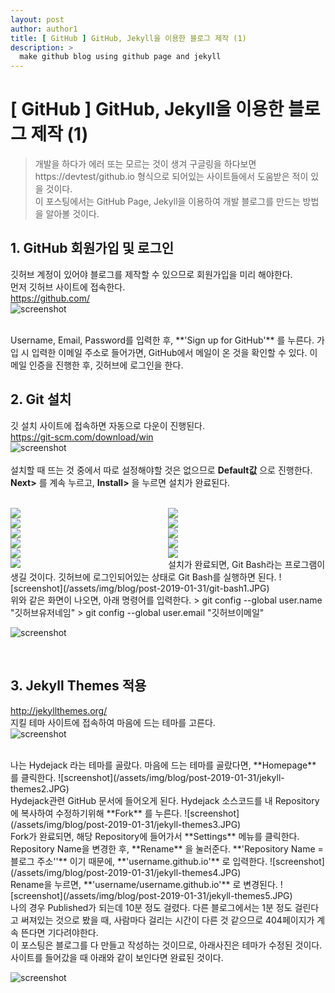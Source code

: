 ```yaml
---
layout: post
author: author1
title: [ GitHub ] GitHub, Jekyll을 이용한 블로그 제작 (1)
description: >
  make github blog using github page and jekyll
---
```

# [ GitHub ] GitHub, Jekyll을 이용한 블로그 제작 (1)
> 개발을 하다가 에러 또는 모르는 것이 생겨 구글링을 하다보면  
> https://devtest/github.io 형식으로 되어있는 사이트들에서 도움받은 적이 있을 것이다.  
> 이 포스팅에서는 GitHub Page, Jekyll을 이용하여 개발 블로그를 만드는 방법을 알아볼 것이다.

## 1. GitHub 회원가입 및 로그인
깃허브 계정이 있어야 블로그를 제작할 수 있으므로 회원가입을 미리 해야한다.  
먼저 깃허브 사이트에 접속한다.  
<https://github.com/>  
![screenshot](/assets/img/blog/post-2019-01-31/github-signup-view.JPG)  

<br>
Username, Email, Password를 입력한 후, **'Sign up for GitHub'** 를 누른다.  
가입 시 입력한 이메일 주소로 들어가면, GitHub에서 메일이 온 것을 확인할 수 있다.  
이메일 인증을 진행한 후, 깃허브에 로그인을 한다.

<br>

## 2. Git 설치
깃 설치 사이트에 접속하면 자동으로 다운이 진행된다.  
<https://git-scm.com/download/win>  
![screenshot](/assets/img/blog/post-2019-01-31/git-site.JPG)  
<br>
설치할 때 뜨는 것 중에서 따로 설정해야할 것은 없으므로 **Default값** 으로 진행한다.  
**Next>** 를 계속 누르고, **Install>** 을 누르면 설치가 완료된다.  
<br>
<p>
<div style="width: 100%">
  <div style="width: 50%; float:left;">
    <img src="/assets/img/blog/post-2019-01-31/git-setup1.JPG">
  </div>
  <div style="width: 50%; float:left;">
    <img src="/assets/img/blog/post-2019-01-31/git-setup2.JPG">
  </div>
</div>
<div style="width: 100%">
  <div style="width: 50%; float:left;">
    <img src="/assets/img/blog/post-2019-01-31/git-setup3.JPG">
  </div>
  <div style="width: 50%; float:left;">
    <img src="/assets/img/blog/post-2019-01-31/git-setup4.JPG">
  </div>
</div>
<div style="width: 100%">
  <div style="width: 50%; float:left;">
    <img src="/assets/img/blog/post-2019-01-31/git-setup5.JPG">
  </div>
  <div style="width: 50%; float:left;">
    <img src="/assets/img/blog/post-2019-01-31/git-setup6.JPG">
  </div>
</div>
<div style="width: 100%">
  <div style="width: 50%; float:left;">
    <img src="/assets/img/blog/post-2019-01-31/git-setup7.JPG">
  </div>
  <div style="width: 50%; float:left;">
    <img src="/assets/img/blog/post-2019-01-31/git-setup8.JPG">
  </div>
</div>
<div style="width: 100%">
  <div style="width: 50%; float:left;">
    <img src="/assets/img/blog/post-2019-01-31/git-setup9.JPG">
  </div>
  <div style="width: 50%; float:left;">
    <img src="/assets/img/blog/post-2019-01-31/git-setup10.JPG">
  </div>
</div>
<div style="width: 100%">
  <div style="width: 50%; float:left;">
    <img src="/assets/img/blog/post-2019-01-31/git-setup11.JPG">
  </div>
  <div style="width: 50%; float:left;">
  </div>
</div>
</p>


<br>
설치가 완료되면, Git Bash라는 프로그램이 생길 것이다.  
깃허브에 로그인되어있는 상태로 Git Bash를 실행하면 된다.  
![screenshot](/assets/img/blog/post-2019-01-31/git-bash1.JPG)  

<br>
위와 같은 화면이 나오면, 아래 명령어를 입력한다.  
> git config --global user.name "깃허브유저네임"  
> git config --global user.email "깃허브이메일"  

![screenshot](/assets/img/blog/post-2019-01-31/git-bash2.JPG)  

<br>

## 3. Jekyll Themes 적용
<http://jekyllthemes.org/>  
지킬 테마 사이트에 접속하여 마음에 드는 테마를 고른다.  
![screenshot](/assets/img/blog/post-2019-01-31/jekyll-themes1.JPG)  

<br>
나는 Hydejack 라는 테마를 골랐다.  
마음에 드는 테마를 골랐다면, **Homepage** 를 클릭한다.  
![screenshot](/assets/img/blog/post-2019-01-31/jekyll-themes2.JPG)  

<br>
Hydejack관련 GitHub 문서에 들어오게 된다.  
Hydejack 소스코드를 내 Repository에 복사하여 수정하기위해 **Fork** 를 누른다.  
![screenshot](/assets/img/blog/post-2019-01-31/jekyll-themes3.JPG)  

<br>
Fork가 완료되면, 해당 Repository에 들어가서 **Settings** 메뉴를 클릭한다.  
Repository Name을 변경한 후, **Rename** 을 눌러준다.  
**'Repository Name = 블로그 주소''** 이기 때문에, **'username.github.io'** 로 입력한다.  
![screenshot](/assets/img/blog/post-2019-01-31/jekyll-themes4.JPG)  

<br>
Rename을 누르면, **'username/username.github.io'** 로 변경된다.  
![screenshot](/assets/img/blog/post-2019-01-31/jekyll-themes5.JPG)  

<br>
나의 경우 Published가 되는데 10분 정도 걸렸다.
다른 블로그에서는 1분 정도 걸린다고 써져있는 것으로 봤을 때,
사람마다 걸리는 시간이 다른 것 같으므로 404페이지가 계속 뜬다면 기다려야한다.  
<br>
이 포스팅은 블로그를 다 만들고 작성하는 것이므로, 아래사진은 테마가 수정된 것이다.
사이트를 들어갔을 때 아래와 같이 보인다면 완료된 것이다.  

![screenshot](/assets/img/blog/post-2019-01-31/jekyll-themes6.JPG)  
